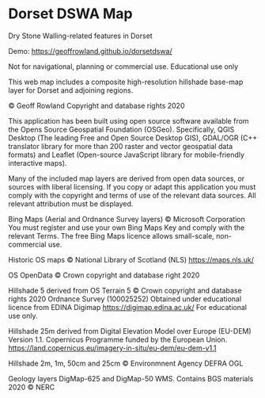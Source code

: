 # Dorset DSWA Map
Dry Stone Walling-related features in Dorset

Demo: https://geoffrowland.github.io/dorsetdswa/

Not for navigational, planning or commercial use. Educational use only

This web map includes a composite high-resolution hillshade base-map layer for Dorset and adjoining regions.

&copy; Geoff Rowland Copyright and database rights 2020

This application has been built using open source software available from the Opens Source Geospatial Foundation (OSGeo). Specifically, QGIS Desktop (The leading Free and Open Source Desktop GIS), GDAL/OGR (C++ translator library for more than 200 raster and vector geospatial data formats) and Leaflet (Open-source JavaScript library for mobile-friendly interactive maps).

Many of the included map layers are derived from open data sources, or sources with liberal licensing.  If you copy or adapt this application you must comply with the copyright and terms of use of the relevant data sources. All relevant attribution must be displayed.

Bing Maps (Aerial and Ordnance Survey layers) &copy; Microsoft Corporation You must register and use your own Bing Maps Key and comply with the relevant Terms. The free Bing Maps licence allows small-scale, non-commercial use.

Historic OS maps © National Library of Scotland (NLS) https://maps.nls.uk/

OS OpenData © Crown copyright and database right 2020

Hillshade 5 derived from OS Terrain 5 © Crown copyright and database rights 2020 Ordnance Survey (100025252) Obtained under educational licence from EDINA Digimap https://digimap.edina.ac.uk/ For educational use only.

Hillshade 25m derived from Digital Elevation Model over Europe (EU-DEM) Version 1.1. Copernicus Programme funded by the European Union. https://land.copernicus.eu/imagery-in-situ/eu-dem/eu-dem-v1.1

Hillshade 2m, 1m, 50cm and 25cm © Environmnent Agency DEFRA OGL

Geology layers DigMap-625 and DigMap-50 WMS. Contains BGS materials 2020 © NERC


